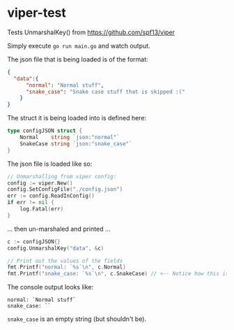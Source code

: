 # viper-test

Tests UnmarshalKey() from https://github.com/spf13/viper

Simply execute `go run main.go` and watch output.

The json file that is being loaded is of the format:
```json
{
  "data":{
	  "normal": "Normal stuff",
      "snake_case": "Snake case stuff that is skipped :("
	}
}
```

The struct it is being loaded into is defined here:
```go
type configJSON struct {
	Normal    string `json:"normal"`
	SnakeCase string `json:"snake_case"`
}
```

The json file is loaded like so:
```go
// Unmarshalling from viper config:
config := viper.New()
config.SetConfigFile("./config.json")
err := config.ReadInConfig()
if err != nil {
	log.Fatal(err)
}
```
... then un-marshaled  and printed ...
```go
c := configJSON{}
config.UnmarshalKey("data", &c)

// Print out the values of the fields
fmt.Printf("normal: `%s`\n", c.Normal)
fmt.Printf("snake_case: `%s`\n", c.SnakeCase) // <-- Notice how this is empty
```
The console output looks like:
```
normal: `Normal stuff`
snake_case: ``
```
`snake_case` is an empty string (but shouldn't be).
